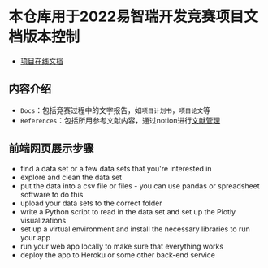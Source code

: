 # 本仓库用于2022易智瑞开发竞赛项目文档版本控制
- [项目在线文档](https://swamp-maraca-1c5.notion.site/ESRI-6c88c4d4c597494980ce11c6b599a9ab)




## 内容介绍
- `Docs`：包括竞赛过程中的文字报告，如`项目计划书`，`项目论文`等
- `References`：包括所用参考文献内容，通过notion进行[文献管理](https://swamp-maraca-1c5.notion.site/5c17b655b6a2430f8702d1dd13302f27?v=a24ed3d7d7be468581a8f53b17c56178)


## 前端网页展示步骤

- find a data set or a few data sets that you're interested in
- explore and clean the data set
- put the data into a csv file or files - you can use pandas or spreadsheet software to do this
- upload your data sets to the correct folder
- write a Python script to read in the data set and set up the Plotly visualizations
- set up a virtual environment and install the necessary libraries to run your app
- run your web app locally to make sure that everything works
- deploy the app to Heroku or some other back-end service
